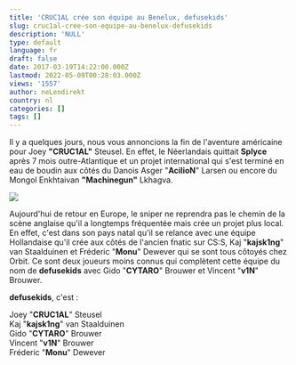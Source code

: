 ```yaml
---
title: 'CRUC1AL crée son équipe au Benelux, defusekids'
slug: cruc1al-cree-son-equipe-au-benelux-defusekids
description: 'NULL'
type: default
language: fr
draft: false
date: 2017-03-19T14:22:00.000Z
lastmod: 2022-05-09T00:28:03.000Z
views: '1557'
author: neLendirekt
country: nl
categories: []
tags: []
---
```

Il y a quelques jours, nous vous annoncions la fin de l'aventure américaine pour Joey **"CRUC1AL"** Steusel. En effet, le Néerlandais quittait **Splyce** après 7 mois outre-Atlantique et un projet international qui s'est terminé en eau de boudin aux côtés du Danois Asger "**AcilioN**" Larsen ou encore du Mongol Enkhtaivan **"Machinegun"** Lkhagva.

![](/storage/images/58c6e97aa260c_14444299459355jpeg.jpeg)

Aujourd'hui de retour en Europe, le sniper ne reprendra pas le chemin de la scène anglaise qu'il a longtemps fréquentée mais crée un projet plus local. En effet, c'est dans son pays natal qu'il se relance avec une équipe Hollandaise qu'il crée aux côtés de l'ancien fnatic sur CS:S, Kaj "**kajsk1ng**" van Staalduinen et Fréderic "**Monu**" Dewever qui se sont tous côtoyés chez Orbit. Ce sont deux joueurs moins connus qui complètent cette équipe du nom de **defusekids** avec Gido "**CYTARO**" Brouwer et Vincent "**v1N**" Brouwer.

**defusekids**, c'est :

Joey "**CRUC1AL**" Steusel  
Kaj "**kajsk1ng**" van Staalduinen  
Gido "**CYTARO**" Brouwer  
Vincent "**v1N**" Brouwer  
Fréderic "**Monu**" Dewever
